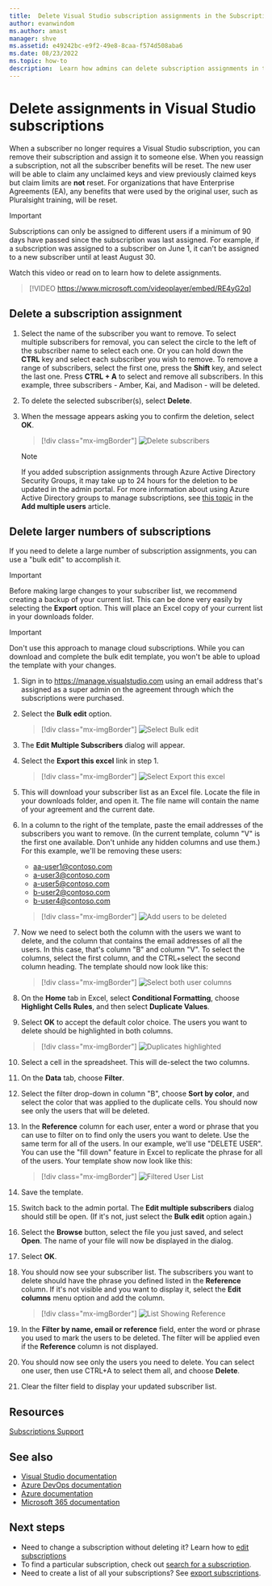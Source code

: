 ```yaml
---
title:  Delete Visual Studio subscription assignments in the Subscriptions Admin Portal | Microsoft Docs
author: evanwindom
ms.author: amast
manager: shve
ms.assetid: e49242bc-e9f2-49e8-8caa-f574d508aba6
ms.date: 08/23/2022
ms.topic: how-to
description:  Learn how admins can delete subscription assignments in the Visual Studio Subscriptions Administration Portal
---
```


# Delete assignments in Visual Studio subscriptions

When a subscriber no longer requires a Visual Studio subscription, you can remove their subscription and assign it to someone else.  When you reassign a subscription, not all the subscriber benefits will be reset.  The new user will be able to claim any unclaimed keys and view previously claimed keys but claim limits are **not** reset.  For organizations that have Enterprise Agreements (EA), any benefits that were used by the original user, such as Pluralsight training, will be reset. 

> [!IMPORTANT]
> Subscriptions can only be assigned to different users if a minimum of 90 days have passed since the subscription was last assigned.  For example, if a subscription was assigned to a subscriber on June 1, it can't be assigned to a new subscriber until at least August 30. 

Watch this video or read on to learn how to delete assignments.  

> [!VIDEO https://www.microsoft.com/videoplayer/embed/RE4yG2q]

## Delete a subscription assignment

1. Select the name of the subscriber you want to remove. To select multiple subscribers for removal, you can select the circle to the left of the subscriber name to select each one.  Or you can hold down the **CTRL** key and select each subscriber you wish to remove. To remove a range of subscribers, select the first one, press the **Shift** key, and select the last one.  Press **CTRL + A** to select and remove all subscribers. In this example, three subscribers - Amber, Kai, and Madison - will be deleted. 
2. To delete the selected subscriber(s), select **Delete**.
3. When the message appears asking you to confirm the deletion, select **OK**.
   > [!div class="mx-imgBorder"]
   > ![Delete subscribers](_img/delete-license/delete-subscribers.png "Screenshot of manage subscribers page in the admin portal.  The Delete menu option is highlighted.")

   > [!NOTE]
   > If you added subscription assignments through Azure Active Directory Security Groups, it may take up to 24 hours for the deletion to be updated in the admin portal. For more information about using Azure Active Directory groups to manage subscriptions, see [this topic](assign-license-bulk.md#use-azure-active-directory-groups-to-assign-subscriptions) in the **Add multiple users** article. 

## Delete larger numbers of subscriptions

If you need to delete a large number of subscription assignments, you can use a "bulk edit" to accomplish it.  

  > [!IMPORTANT]
  > Before making large changes to your subscriber list, we recommend creating a backup of your current list.  This can be done very easily by selecting the **Export** option.  This will place an Excel copy of your current list in your downloads folder. 

  > [!IMPORTANT]
  > Don't use this approach to manage cloud subscriptions.  While you can download and complete the bulk edit template, you won't be able to upload the template with your changes.  

1. Sign in to <https://manage.visualstudio.com> using an email address that's assigned as a super 
admin on the agreement through which the subscriptions were purchased.
0. Select the **Bulk edit** option. 
   > [!div class="mx-imgBorder"]
   > ![Select Bulk edit](_img/delete-license/bulk-edit-select.png "Screenshot of manage subscribers page in the admin portal.  The Bulk edit menu option is highlighted.")

0. The **Edit Multiple Subscribers** dialog will appear.  
0. Select the **Export this excel** link in step 1.  
   > [!div class="mx-imgBorder"]
   > ![Select Export this excel](_img/delete-license/export-this-excel-select.png "Screenshot of Edit multiple subscribers dialog.  The Export this excel link in the first step is highlighted.")
   
0. This will download your subscriber list as an Excel file.  Locate the file in your downloads folder, and open it.  The file name will contain the name of your agreement and the current date.
0. In a column to the right of the template, paste the email addresses of the subscribers you want to remove.  (In the current template, column "V" is the first one available.  Don't unhide any hidden columns and use them.)  For this example, we'll be removing these users:
    + aa-user1@contoso.com
    + a-user3@contoso.com
    + a-user5@contoso.com
    + b-user2@contoso.com
    + b-user4@contoso.com

   > [!div class="mx-imgBorder"]
   > ![Add users to be deleted](_img/delete-license/user-list-added.png "Screenshot of bulk edit template showing the users to be deleted listed in the right-most column. The list of users is highlighted.")

0. Now we need to select both the column with the users we want to delete, and the column that contains the email addresses of all the users. In this case, that's column "B" and column "V".  To select the columns, select the first column, and the CTRL+select the second column heading.  The template should now look like this:
   > [!div class="mx-imgBorder"]
   > ![Select both user columns](_img/delete-license/columns-selected.png "Screenshot of bulk edit template showing the columns for all users and the users to be deleted selected.")

0. On the **Home** tab in Excel, select **Conditional Formatting**, choose **Highlight Cells Rules**, and then select **Duplicate Values**.
0. Select **OK** to accept the default color choice.  The users you want to delete should be highlighted in both columns. 
   > [!div class="mx-imgBorder"]
   > ![Duplicates highlighted](_img/delete-license/duplicates-highlighted.png "Screenshot of bulk edit template showing the columns for all users and the users to be deleted selected.  The user names to be deleted are highlighted.")

0. Select a cell in the spreadsheet.  This will de-select the two columns.  
0. On the **Data** tab, choose **Filter**.
0. Select the filter drop-down in column "B", choose **Sort by color**, and select the color that was applied to the duplicate cells.  You should now see only the users that will be deleted.  
0. In the **Reference** column for each user, enter a word or phrase that you can use to filter on to find only the users you want to delete.  Use the same term for all of the users.  In our example, we'll use "DELETE USER".  You can use the "fill down" feature in Excel to replicate the phrase for all of the users.  Your template show now look like this:
   > [!div class="mx-imgBorder"]
   > ![Filtered User List](_img/delete-license/reference-added.png "Screenshot of template showing the columns filtered by color.  The phrase Delete User has been added to the reference field for each user.")

0. Save the template. 
0. Switch back to the admin portal.  The **Edit multiple subscribers** dialog should still be open.  (If it's not, just select the **Bulk edit** option again.) 
0. Select the **Browse** button, select the file you just saved, and select **Open**.  The name of your file will now be displayed in the dialog.
0. Select **OK**.
0. You should now see your subscriber list.  The subscribers you want to delete should have the phrase you defined listed in the **Reference** column. If it's not visible and you want to display it, select the **Edit columns** menu option and add the column.
   > [!div class="mx-imgBorder"]
   > ![List Showing Reference](_img/delete-license/reference-list.png "Screenshot of subscriber list in the admin portal showing the addition of the reference term marking users to be deleted.")

0. In the **Filter by name, email or reference** field, enter the word or phrase you used to mark the users to be deleted. The filter will be applied even if the **Reference** column is not displayed.
0. You should now see only the users you need to delete.  You can select one user, then use CTRL+A to select them all, and choose **Delete**.
0. Clear the filter field to display your updated subscriber list.  


## Resources

[Subscriptions Support](https://aka.ms/vsadminhelp)

## See also

+ [Visual Studio documentation](/visualstudio/)
+ [Azure DevOps documentation](/azure/devops/)
+ [Azure documentation](/azure/)
+ [Microsoft 365 documentation](/microsoft-365/)

## Next steps

+ Need to change a subscription without deleting it?  Learn how to [edit subscriptions](edit-license.md)
+ To find a particular subscription, check out [search for a subscription](search-license.md).
+ Need to create a list of all your subscriptions?  See [export subscriptions](exporting-subscriptions.md).